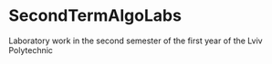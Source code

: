 # SecondTermAlgoLabs
Laboratory work in the second semester of the first year of the Lviv Polytechnic
